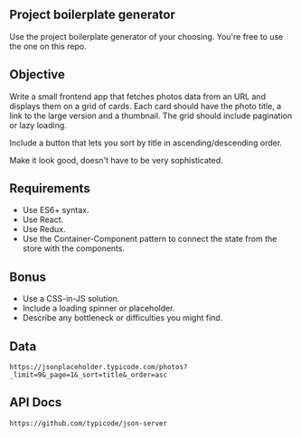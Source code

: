 ## Project boilerplate generator

Use the project boilerplate generator of your choosing. You're free to use the one on this repo.

## Objective

Write a small frontend app that fetches photos data from an URL and displays them on a grid of cards. Each card should have the photo title, a link to the large version and a thumbnail. The grid should include pagination or lazy loading.

Include a button that lets you sort by title in ascending/descending order.

Make it look good, doesn't have to be very sophisticated.

## Requirements

* Use ES6+ syntax.
* Use React.
* Use Redux.
* Use the Container-Component pattern to connect the state from the store with the components.

## Bonus

* Use a CSS-in-JS solution.
* Include a loading spinner or placeholder.
* Describe any bottleneck or difficulties you might find.

## Data

`https://jsonplaceholder.typicode.com/photos?_limit=9&_page=1&_sort=title&_order=asc`

## API Docs

`https://github.com/typicode/json-server`
